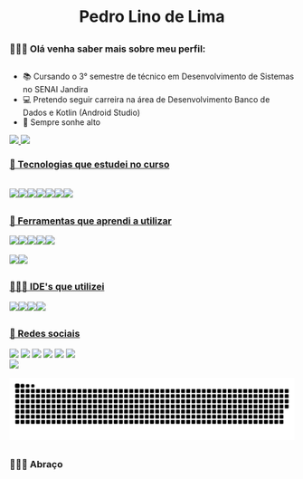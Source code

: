 <h1 align="center">Pedro Lino de Lima</h1>

 ##

### 👋🏼😎 Olá venha saber mais sobre meu perfil:

 ##

- 📚 Cursando o 3° semestre de técnico em Desenvolvimento de Sistemas no SENAI Jandira
- 💻 Pretendo seguir carreira na área de Desenvolvimento Banco de Dados e Kotlin (Android Studio)
- 🚀 Sempre sonhe alto

 <div>
  <a href="https://github.com/pedrolinolima">
  <img height="180em" src="https://github-readme-stats.vercel.app/api?username=pedrolinolima&show_icons=true&theme=dark&include_all_commits=true&count_private=true"/>
  <img height="180em" src="https://github-readme-stats.vercel.app/api/top-langs/?username=pedrolinolima&layout=compact&langs_count=7&theme=dark"/>
</div>
  
 ### 🚀 Tecnologias que estudei no curso
  
<div style="display: inline_block"><br>
  <img align="left" src="https://camo.githubusercontent.com/5d3b0191832237fcbfc6d4497524e8bb547c6bfc9eafb738d5205c629d202067/68747470733a2f2f696d672e736869656c64732e696f2f62616467652f68746d6c352532302d2532334533344632362e7376673f267374796c653d666f722d7468652d6261646765266c6f676f3d68746d6c35266c6f676f436f6c6f723d7768697465" >

<img align="left" src="https://camo.githubusercontent.com/b430f12ce9355be8c36aecb45e5d77311d156b88b35e4a180df1eac8952e1c3c/68747470733a2f2f696d672e736869656c64732e696f2f62616467652f6a6176617363726970742d2532334637444631452e7376673f267374796c653d666f722d7468652d6261646765266c6f676f3d6a617661736372697074266c6f676f436f6c6f723d626c61636b">

<img align="left" src="https://camo.githubusercontent.com/5ed492db9c79ad5990eda7dc80923377f0e7096b18a4d1e9b86c8987dc0e5aa5/68747470733a2f2f696d672e736869656c64732e696f2f62616467652f637373332532302d2532333135373242362e7376673f267374796c653d666f722d7468652d6261646765266c6f676f3d63737333266c6f676f436f6c6f723d7768697465">

<img align="left" src="https://camo.githubusercontent.com/20f8a4f1e9c33b1cffb1968cda82ced5b6cd5d6c5a09865eab911724b1917d76/68747470733a2f2f696d672e736869656c64732e696f2f62616467652f6d7973716c2d2532333030662e7376673f267374796c653d666f722d7468652d6261646765266c6f676f3d6d7973716c266c6f676f436f6c6f723d7768697465">

<img align="left" src="https://camo.githubusercontent.com/19f686ee7be9e84e002135a16411658939d431a3f6c7f513498ff2d1e511b5b9/68747470733a2f2f696d672e736869656c64732e696f2f62616467652f6a6176612d2532334544384230302e7376673f267374796c653d666f722d7468652d6261646765266c6f676f3d6a617661266c6f676f436f6c6f723d7768697465">
 
<img align="left" src="https://img.shields.io/badge/Kotlin-0095D5?&style=for-the-badge&logo=kotlin&logoColor=white">
 
<img align="left" src="https://user-images.githubusercontent.com/62961331/116013676-caa93200-a607-11eb-841f-31b600c80101.png">
<br>
</div>
  
  ##
  
  ### 🔧 Ferramentas que aprendi a utilizar

<img align="left" src="https://img.shields.io/badge/Microsoft_PowerPoint-B7472A?style=for-the-badge&logo=microsoft-powerpoint&logoColor=white">
<img align="left" src="https://img.shields.io/badge/Microsoft_Word-2B579A?style=for-the-badge&logo=microsoft-word&logoColor=white">
<img align="left" src="https://img.shields.io/badge/Notion-000000?style=for-the-badge&logo=notion&logoColor=white">
<img align="left" src="https://img.shields.io/badge/Trello-0052CC?style=for-the-badge&logo=trello&logoColor=white">
<img align="left" src="https://img.shields.io/badge/Figma-F24E1E?style=for-the-badge&logo=figma&logoColor=white">
<br>
<br>
<img align="left" src="https://img.shields.io/badge/Xampp-F37623?style=for-the-badge&logo=xampp&logoColor=white">
<img align="left" src="https://img.shields.io/badge/GitHub-100000?style=for-the-badge&logo=github&logoColor=white">
<br>
  
  ##
 
### 👨🏼‍💻 IDE's que utilizei

<img align="left" src="https://img.shields.io/badge/Visual_Studio_Code-0078D4?style=for-the-badge&logo=visual%20studio%20code&logoColor=white">
<img align="left" src="https://img.shields.io/badge/Eclipse-2C2255?style=for-the-badge&logo=eclipse&logoColor=white">
<img align="left" src="https://img.shields.io/badge/Notepad++-90E59A.svg?style=for-the-badge&logo=notepad%2B%2B&logoColor=black">
<img align="left" src="https://img.shields.io/badge/Android_Studio-3DDC84?style=for-the-badge&logo=android-studio&logoColor=white">
<br>
 
 ##
 
### 📱 Redes sociais
  
<div>
  <a href="https://www.youtube.com/channel/UChwHZtwUEfmmFSzR2h7YLiQ" target="_blank"><img src="https://img.shields.io/badge/YouTube-FF0000?style=for-the-badge&logo=youtube&logoColor=white" target="_blank"></a>
  <a href="https://www.instagram.com/pedro_ldl_oz/?hl=pt-br" target="_blank"><img src="https://img.shields.io/badge/-Instagram-%23E4405F?style=for-the-badge&logo=instagram&logoColor=white" target="_blank"></a>
  <a href = "https://www.facebook.com/pedro.linodelima.3/"><img src="https://img.shields.io/badge/Facebook-1877F2?style=for-the-badge&logo=facebook&logoColor=white" target="_blank"></a>
  <a href="https://www.linkedin.com/in/pedro-lino-de-lima-18bb19204" target="_blank"><img src="https://img.shields.io/badge/-LinkedIn-%230077B5?style=for-the-badge&logo=linkedin&logoColor=white" target="_blank"></a> 
  <a href="https://twitter.com/PedroLinodeLim2" target="_blank"><img src="https://img.shields.io/badge/Twitter-1DA1F2?style=for-the-badge&logo=twitter&logoColor=white" target="_blank"></a> 
 <a href="mailto:pedrolinodelima@outlook.com" target="_blank"><img src="https://img.shields.io/badge/Microsoft_Outlook-0078D4?style=for-the-badge&logo=microsoft-outlook&logoColor=white" target="_blank"></a> 
 <br>
  <a href="https://api.whatsapp.com/send?phone=5511940061331&text=Ol%C3%A1%2C%20voc%C3%AA%20entrou%20em%20contato%20com%20Pedro%20Lino%20de%20Lima%2C%20aguarde%20uma%20resposta." target="_blank"><img src="https://img.shields.io/badge/WhatsApp-25D366?style=for-the-badge&logo=whatsapp&logoColor=white" target="_blank"></a> 
 
 ![Snake animation](https://github.com/pedrolinolima/pedrolinolima/blob/output/github-contribution-grid-snake.svg)
</div>
 
 ##
 
### 👋🏼😎 Abraço
  
  
